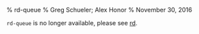 % rd-queue
% Greg Schueler; Alex Honor
% November 30, 2016

`rd-queue` is no longer available, please see [rd].

[rd]: https://rundeck.github.io/rundeck-cli